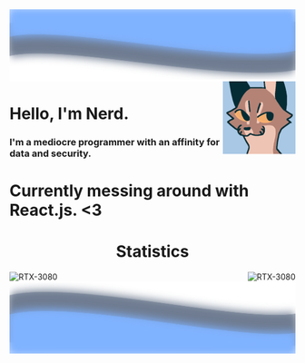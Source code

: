 <img align="center" src="https://raw.githubusercontent.com/Kqzz/Kqzz/master/top.svg"/>

<img align="right" src="https://raw.githubusercontent.com/BabyMedley/BabyMedley/master/pain.gif"/>


<h1 align="left">Hello, I'm Nerd.</h1>
<h3 align="left">I'm a mediocre programmer with an affinity for data and security.</h3>

<p align="center">

<h1 align="left"> Currently messing around with React.js. <3</h1>
</p>
<h1 align="center">    </h1>
<h1 align="center">Statistics</h1>

<p><img align="left" src="https://github-readme-stats.vercel.app/api?username=RTX-3080&show_icons=true&text_color=ffffff&bg_color=7fb3ff&title_color=ffffff&icon_color=ffffff" alt="RTX-3080" /></p>

<p></p>

<img align="right" src="https://github-readme-stats.vercel.app/api/top-langs/?username=RTX-3080&show_icons=true&text_color=ffffff&bg_color=7fb3ff&title_color=ffffff&icon_color=ffffff" alt="RTX-3080"/>


<img align="center" src="https://raw.githubusercontent.com/Kqzz/Kqzz/master/bottom.svg"/>
